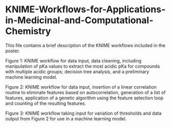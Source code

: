 # KNIME-Workflows-for-Applications-in-Medicinal-and-Computational-Chemistry
This file contains a brief description of the KNIME workflows included in the poster. 

Figure 1: KNIME workflow for data input, data cleaning, including manipulation of pKa values to extract the most acidic pKa for compounds with multiple acidic groups; decision tree analysis, and a preliminary machine learning model. 

Figure 2: KNIME workflow for data input, insertion of a linear correlation routine to eliminate features based on autocorrelation, generation of a list of features, application of a genetic algorithm using the feature selection loop and counting of the resulting features.  

Figure 3: KNIME workflow taking input for variation of thresholds and data output from Figure 2 for use in a machine learning model.
